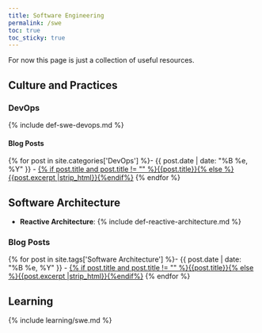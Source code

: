 ```yaml
---
title: Software Engineering
permalink: /swe
toc: true
toc_sticky: true
---
```


<!-- This page is a WIP -->

For now this page is just a collection of useful resources.

## Culture and Practices

### DevOps

{% include def-swe-devops.md %}

#### Blog Posts

{% for post in site.categories['DevOps'] %}- {{ post.date | date: "%B %e, %Y" }} - <a href="{{ site.baseurl }}{{ post.url }}">{% if post.title and post.title != "" %}{{post.title}}{% else %}{{post.excerpt |strip_html}}{%endif%}</a>
{% endfor %}

## Software Architecture

- **Reactive Architecture**: {% include def-reactive-architecture.md %}

### Blog Posts

{% for post in site.tags['Software Architecture'] %}- {{ post.date | date: "%B %e, %Y" }} - <a href="{{ site.baseurl }}{{ post.url }}">{% if post.title and post.title != "" %}{{post.title}}{% else %}{{post.excerpt |strip_html}}{%endif%}</a>
{% endfor %}

## Learning

{% include learning/swe.md %}